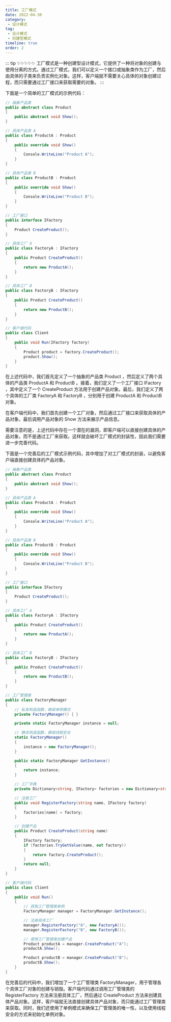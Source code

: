 ```yaml
---
title: 工厂模式
date: 2022-04-30
category:
 - 设计模式
tag: 
 - 设计模式
 - 创建型模式
timeline: true
order: 2
---
```

::: tip ✨✨✨✨✨
工厂模式是一种创建型设计模式，它提供了一种将对象的创建与使用分离的方式。通过工厂模式，我们可以定义一个接口或抽象类作为工厂，然后由具体的子类来负责实例化对象。这样，客户端就不需要关心具体的对象创建过程，而只需要通过工厂接口来获取需要的对象。
:::

<!-- more -->

下面是一个简单的工厂模式的示例代码：

```cs
// 抽象产品类
public abstract class Product
{
    public abstract void Show();
}

// 具体产品类 A
public class ProductA : Product
{
    public override void Show()
    {
        Console.WriteLine("Product A");
    }
}

// 具体产品类 B
public class ProductB : Product
{
    public override void Show()
    {
        Console.WriteLine("Product B");
    }
}

// 工厂接口
public interface IFactory
{
    Product CreateProduct();
}

// 具体工厂 A
public class FactoryA : IFactory
{
    public Product CreateProduct()
    {
        return new ProductA();
    }
}

// 具体工厂 B
public class FactoryB : IFactory
{
    public Product CreateProduct()
    {
        return new ProductB();
    }
}

// 客户端代码
public class Client
{
    public void Run(IFactory factory)
    {
        Product product = factory.CreateProduct();
        product.Show();
    }
}
```

在上述代码中，我们首先定义了一个抽象的产品类 Product ，然后定义了两个具体的产品类 ProductA 和 ProductB 。接着，我们定义了一个工厂接口 IFactory ，其中定义了一个 CreateProduct 方法用于创建产品对象。最后，我们定义了两个具体的工厂类 FactoryA 和 FactoryB ，分别用于创建 ProductA 和 ProductB 对象。

在客户端代码中，我们首先创建一个工厂对象，然后通过工厂接口来获取具体的产品对象，最后调用产品对象的 Show 方法来展示产品信息。

需要注意的是，上述代码中存在一个潜在的漏洞，即客户端可以直接创建具体的产品对象，而不是通过工厂来获取。这样就会破坏工厂模式的封装性，因此我们需要进一步完善代码。

下面是一个完善后的工厂模式示例代码，其中增加了对工厂模式的封装，以避免客户端直接创建具体的产品对象。

```cs
// 抽象产品类
public abstract class Product
{
    public abstract void Show();
}

// 具体产品类 A
public class ProductA : Product
{
    public override void Show()
    {
        Console.WriteLine("Product A");
    }
}

// 具体产品类 B
public class ProductB : Product
{
    public override void Show()
    {
        Console.WriteLine("Product B");
    }
}

// 工厂接口
public interface IFactory
{
    Product CreateProduct();
}

// 具体工厂 A
public class FactoryA : IFactory
{
    public Product CreateProduct()
    {
        return new ProductA();
    }
}

// 具体工厂 B
public class FactoryB : IFactory
{
    public Product CreateProduct()
    {
        return new ProductB();
    }
}

// 工厂管理类
public class FactoryManager
{
    // 私有构造函数，确保单例模式
    private FactoryManager() { }

    private static FactoryManager instance = null;

    // 静态构造函数，确保线程安全
    static FactoryManager()
    {
        instance = new FactoryManager();
    }

    public static FactoryManager GetInstance()
    {
        return instance;
    }

    // 工厂字典
    private Dictionary<string, IFactory> factories = new Dictionary<string, IFactory>();

    // 注册工厂
    public void RegisterFactory(string name, IFactory factory)
    {
        factories[name] = factory;
    }

    // 创建产品
    public Product CreateProduct(string name)
    {
        IFactory factory;
        if (factories.TryGetValue(name, out factory))
        {
            return factory.CreateProduct();
        }
        return null;
    }
}

// 客户端代码
public class Client
{
    public void Run()
    {
        // 获取工厂管理类单例
        FactoryManager manager = FactoryManager.GetInstance();

        // 注册具体工厂
        manager.RegisterFactory("A", new FactoryA());
        manager.RegisterFactory("B", new FactoryB());

        // 使用工厂管理类创建产品
        Product productA = manager.CreateProduct("A");
        productA.Show();

        Product productB = manager.CreateProduct("B");
        productB.Show();
    }
}
```

在完善后的代码中，我们增加了一个工厂管理类 FactoryManager，用于管理各个具体工厂对象的创建与销毁。客户端代码通过调用工厂管理类的 RegisterFactory 方法来注册具体工厂，然后通过 CreateProduct 方法来创建具体产品对象。这样，客户端就无法直接创建具体产品对象，而只能通过工厂管理类来获取。同时，我们还使用了单例模式来确保工厂管理类的唯一性，以及使用线程安全的方式来初始化单例对象。